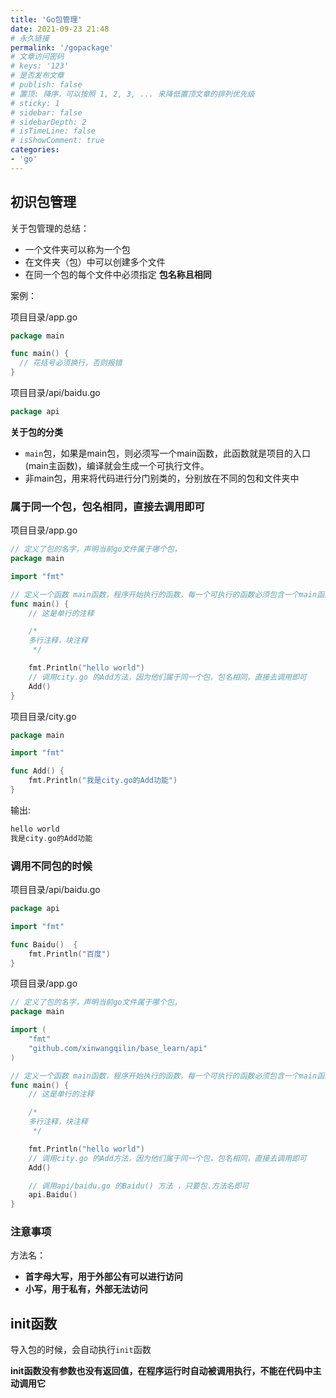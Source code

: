 ```yaml
---
title: 'Go包管理'
date: 2021-09-23 21:48
# 永久链接
permalink: '/gopackage'
# 文章访问密码
# keys: '123'
# 是否发布文章
# publish: false
# 置顶: 降序，可以按照 1, 2, 3, ... 来降低置顶文章的排列优先级
# sticky: 1
# sidebar: false
# sidebarDepth: 2
# isTimeLine: false
# isShowComment: true
categories:
- 'go'
---
```


## 初识包管理

关于包管理的总结：

- 一个文件夹可以称为一个包
- 在文件夹（包）中可以创建多个文件
- 在同一个包的每个文件中必须指定 **包名称且相同**



<!-- more -->

案例：

项目目录/app.go

```go
package main

func main() {
  // 花括号必须换行，否则报错
}
```

项目目录/api/baidu.go

```go
package api


```



**关于包的分类**

- `main`包，如果是main包，则必须写一个main函数，此函数就是项目的入口(main主函数)，编译就会生成一个可执行文件。
- 非main包，用来将代码进行分门别类的，分别放在不同的包和文件夹中



### 属于同一个包，包名相同，直接去调用即可

项目目录/app.go

```go
// 定义了包的名字，声明当前go文件属于哪个包，
package main

import "fmt"

// 定义一个函数 main函数，程序开始执行的函数，每一个可执行的函数必须包含一个main函数
func main() {
	// 这是单行的注释

	/*
	多行注释，块注释
	 */

	fmt.Println("hello world")
	// 调用city.go 的Add方法，因为他们属于同一个包，包名相同，直接去调用即可
	Add()
}
```

项目目录/city.go

```go
package main

import "fmt"

func Add() {
	fmt.Println("我是city.go的Add功能")
}

```

输出:

```go
hello world
我是city.go的Add功能
```



### 调用不同包的时候

项目目录/api/baidu.go

```go
package api

import "fmt"

func Baidu()  {
	fmt.Println("百度")
}

```

项目目录/app.go

```go
// 定义了包的名字，声明当前go文件属于哪个包，
package main

import (
	"fmt"
	"github.com/xinwangqilin/base_learn/api"
)

// 定义一个函数 main函数，程序开始执行的函数，每一个可执行的函数必须包含一个main函数
func main() {
	// 这是单行的注释

	/*
	多行注释，块注释
	 */

	fmt.Println("hello world")
	// 调用city.go 的Add方法，因为他们属于同一个包，包名相同，直接去调用即可
	Add()

	// 调用api/baidu.go 的Baidu() 方法 ，只要包.方法名即可
	api.Baidu()
}
```



### 注意事项

方法名：

- **首字母大写，用于外部公有可以进行访问**
- **小写，用于私有，外部无法访问**



## init函数

导入包的时候，会自动执行`init`函数

**init函数没有参数也没有返回值，在程序运行时自动被调用执行，不能在代码中主动调用它**

